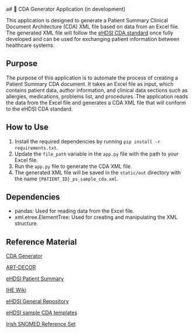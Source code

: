 a# 🚧 CDA Generator Application (in development)

This application is designed to generate a Patient Summary Clinical Document Architecture (CDA) XML file based on data from an Excel file. The generated XML file will follow the <a href="https://art-decor.ehdsi.eu/art-decor/decor-templates--epsos-?section=templates&id=1.3.6.1.4.1.12559.11.10.1.3.1.1.3&effectiveDate=2024-04-19T10:03:32&language=en-US" target="_blank">eHDSI CDA standard</a> once fully developed and can be used for exchanging patient information between healthcare systems.

## Purpose

The purpose of this application is to automate the process of creating a Patient Summary CDA document. It takes an Excel file as input, which contains patient data, author information, and clinical data sections such as allergies, medications, problems list, and procedures. The application reads the data from the Excel file and generates a CDA XML file that will conform to the eHDSI CDA standard.

## How to Use

1. Install the required dependencies by running `pip install -r requirements.txt`.
2. Update the `file_path` variable in the `app.py` file with the path to your Excel file.
3. Run the `app.py` file to generate the CDA XML file.
4. The generated XML file will be saved in the `static/out` directory with the name `{PATIENT_ID}_ps_sample_cda.xml`.

## Dependencies

- pandas: Used for reading data from the Excel file.
- xml.etree.ElementTree: Used for creating and manipulating the XML structure.

## Reference Material 

<a href="https://gazelle.ihe.net/gazelle-documentation/CDA-Generator/user.html" about="_blank">CDA Generator</a>

<a href="https://art-decor.ehdsi.eu/" about="_blank">ART-DECOR</a>

<a href="https://art-decor.ehdsi.eu/art-decor/decor-templates--epsos-?section=templates&id=1.3.6.1.4.1.12559.11.10.1.3.1.1.3&effectiveDate=2024-04-19T10:03:32&language=en-US" about="_blank">eHDSI Patient Summary</a>

<a href="https://wiki.ihe.net/index.php/Main_Page" about="_blank">IHE Wiki</a>

<a href="https://code.europa.eu/ehdsi/ehdsi-general-repository" about="_blank">eHDSI General Repository</a>

<a href="https://code.europa.eu/ehdsi/ehdsi-general-repository/-/tree/e521266708aac6e47a1e78f243c178bc0eb7d3b2/cda%20documents" about="_blank">eHDSI sample CDA templates</a>

<a href="https://code.europa.eu/ehdsi/ehdsi-general-repository" about="_blank">Irish SNOMED Reference Set</a>